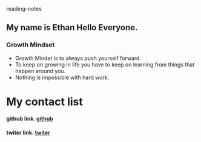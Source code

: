 reading-notes

## My name is Ethan Hello Everyone.
### Growth Mindset

- Growth Mindet is to always push yourself forward.
- To keep on growing in life you have to keep on learning from things that happen around you.
- Nothing is impossible with hard work.

# My contact list
#### github link. [github](https://github.com/rejordon93)
#### twiter link. [twiter](https://twitter.com/?lang=en)

